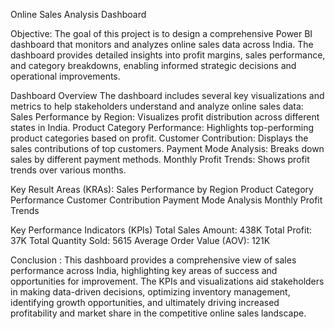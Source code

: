Online Sales Analysis Dashboard

Objective:
The goal of this project is to design a comprehensive Power BI dashboard that monitors and analyzes online sales data across India.
The dashboard provides detailed insights into profit margins, sales performance, and category breakdowns, enabling informed strategic decisions and operational improvements.

Dashboard Overview
The dashboard includes several key visualizations and metrics to help stakeholders understand and analyze online sales data:
Sales Performance by Region: Visualizes profit distribution across different states in India.
Product Category Performance: Highlights top-performing product categories based on profit.
Customer Contribution: Displays the sales contributions of top customers.
Payment Mode Analysis: Breaks down sales by different payment methods.
Monthly Profit Trends: Shows profit trends over various months.

Key Result Areas (KRAs):
Sales Performance by Region
Product Category Performance
Customer Contribution
Payment Mode Analysis
Monthly Profit Trends

Key Performance Indicators (KPIs)
Total Sales Amount: 438K
Total Profit: 37K
Total Quantity Sold: 5615
Average Order Value (AOV): 121K

Conclusion :
This dashboard provides a comprehensive view of sales performance across India, highlighting key areas of success and opportunities for improvement. 
The KPIs and visualizations aid stakeholders in making data-driven decisions, optimizing inventory management, identifying growth opportunities, 
and ultimately driving increased profitability and market share in the competitive online sales landscape.
